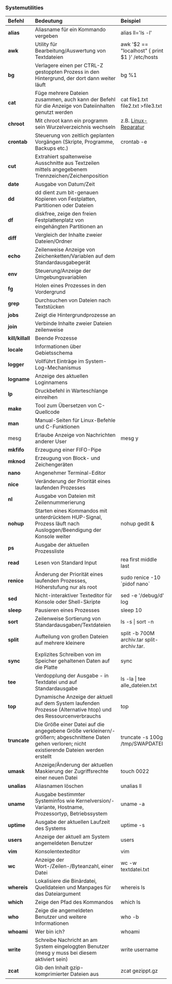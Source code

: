 ### Systemutilities

| Befehl | Bedeutung | Beispiel |
| :--- | :--- | :--- |
| **alias** | Aliasname für ein Kommando vergeben | alias ll='ls -l' |
| **awk** | Utility für Bearbeitung/Auswertung von Textdateien | awk '$2 == "localhost" { print $1 }' /etc/hosts |
| **bg** | Verlagere einen per CTRL-Z gestoppten Prozess in den Hintergrund, der dort dann weiter läuft | bg %1 |
| **cat** | Füge mehrere Dateien zusammen, auch kann der Befehl für die Anzeige von Dateiinhalten genutzt werden | cat file1.txt file2.txt &gt;file3.txt |
| **chroot** | Mit chroot kann ein programm sein Wurzelverzeichnis wechseln | z.B. [Linux-Reparatur](https://wiki.ubuntuusers.de/chroot/Live-CD/) |
| **crontab** | Steuerung von zeitlich geplanten Vorgängen \(Skripte, Programme, Backups etc.\) | crontab -e |
| **cut** | Extrahiert spaltenweise Ausschnitte aus Textzeilen mittels angegebenem Trennzeichen/Zeichenposition |  |
| **date** | Ausgabe von Datum/Zeit |  |
| **dd** | dd dient zum bit-genauen Kopieren von Festplatten, Partitionen oder Dateien |  |
| **df** | diskfree, zeige den freien Festplattenplatz von eingehängten Partitionen an |  |
| **diff** | Vergleich der Inhalte zweier Dateien/Ordner |  |
| **echo** | Zeilenweise Anzeige von Zeichenketten/Variablen auf dem Standardausgabegerät |  |
| **env** | Steuerung/Anzeige der Umgebungsvariablen |  |
| **fg** | Holen eines Prozesses in den Vordergrund |  |
| **grep** | Durchsuchen von Dateien nach Textstücken |  |
| **jobs** | Zeigt die Hintergrundprozesse an |  |
| **join** | Verbinde Inhalte zweier Dateien zeilenweise |  |
| **kill/killall** | Beende Prozesse |  |
| **locale** | Informationen über Gebietsschema |  |
| **logger** | Vollführt Einträge im System-Log-Mechanismus |  |
| **logname** | Anzeige des aktuellen Loginnamens |  |
| **lp** | Druckbefehl in Warteschlange einreihen |  |
| **make** | Tool zum Übersetzen von C-Quellcode |  |
| **man** | Manual-Seiten für Linux-Befehle und C-Funktionen |  |
| mesg | Erlaube Anzeige von Nachrichten anderer User | mesg y |
| **mkfifo** | Erzeugung einer FIFO-Pipe |  |
| **mknod** | Erzeugung von Block- und Zeichengeräten |  |
| **nano** | Angenehmer Terminal-Editor |  |
| **nice** | Veränderung der Priorität eines laufenden Prozesses |  |
| **nl** | Ausgabe von Dateien mit Zeilennummerierung |  |
| **nohup** | Starten eines Kommandos mit unterdrücktem HUP-Signal, Prozess läuft nach Ausloggen/Beendigung der Konsole weiter | nohup gedit & |
| **ps** | Ausgabe der aktuellen Prozessliste |  |
| **read** | Lesen von Standard Input | rea first middle last |
| **renice** | Änderung der Priorität eines laufenden Prozesses, Höherstufung nur als root | sudo renice -10 \`pidof nano\` |
| **sed** | Nicht-interaktiver Texteditor für Konsole oder Shell-Skripte | sed -e '/debug/d'  log |
| **sleep** | Pausieren eines Prozesses | sleep 10 |
| **sort** | Zeilenweise Sortierung von Standardausgaben/Textdateien | ls -s \| sort -n |
| **split** | Aufteilung von großen Dateien auf mehrere kleinere | split -b 700M archiv.tar split-archiv.tar. |
| **sync** | Explizites Schreiben von im Speicher gehaltenen Daten auf die Platte | sync |
| **tee** | Verdopplung der Ausgabe - in Textdatei und auf Standardausgabe | ls -la \| tee alle\_dateien.txt |
| **top** | Dynamische Anzeige der aktuell auf dem System laufenden Prozesse \(Alternative htop\) und des Ressourcenverbrauchs | top |
| **truncate** | Die Größe einer Datei auf die angegebene Größe verkleinern/-größern; abgeschnittene Daten gehen verloren; nicht existierende Dateien werden erstellt | truncate -s 100g /tmp/SWAPDATEI |
| **umask** | Anzeige/Änderung der aktuellen Maskierung der Zugriffsrechte einer neuen Datei | touch 0022 |
| **unalias** | Aliasnamen löschen | unalias ll |
| **uname** | Ausgabe bestimmter Systeminfos wie Kernelversion/-Variante, Hostname, Prozessortyp, Betriebssystem | uname -a |
| **uptime** | Ausgabe der aktuellen Laufzeit des Systems | uptime -s |
| **users** | Anzeige der aktuell am System angemeldeten Benutzer | users |
| **vim** | Konsolentexteditor | vim |
| **wc** | Anzeige der Wort-/Zeilen-/Byteanzahl, einer Datei | wc -w textdatei.txt |
| **whereis** | Lokalisiere die Binärdatei, Quelldateien und Manpages für das Dateiargument | whereis ls |
| **which** | Zeige den Pfad des Kommandos | which ls |
| **who** | Zeige die angemeldeten Benutzer und weitere Informationen | who -b |
| **whoami** | Wer bin ich? | whoami |
| **write** | Schreibe Nachricht an am System eingeloggten Benutzer \(mesg y muss bei diesem aktiviert sein\) | write username |
| **zcat** | Gib den Inhalt gzip-komprimierter Dateien aus | zcat gezippt.gz |



